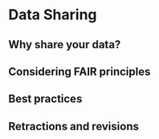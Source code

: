 # Data Sharing

## Why share your data?

## Considering FAIR principles

## Best practices

## Retractions and revisions

